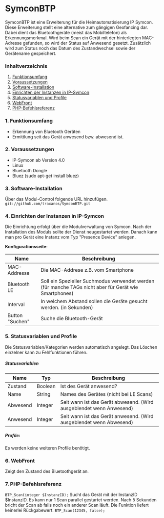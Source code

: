 # SymconBTP
SymconBTP ist eine Erweiterung für die Heimautomatisierung IP Symcon. Diese Erweiterung stellt eine alternative zum gängigen Geofancing dar. Dabei dient das Bluetoothgeräte (meist das Mobiltelefon) als Erkennungsmerkmal. Wird beim Scan ein Gerät mit der hinterlegten MAC-Adresse gefunden, so wird der Status auf Anwesend gesetzt. Zusätzlich wird zum Status noch das Datum des Zustandwechsel sowie der Gerätename gespeichert.

### Inhaltverzeichnis

1. [Funktionsumfang](#1-funktionsumfang)
2. [Voraussetzungen](#2-voraussetzungen)
3. [Software-Installation](#3-software-installation)
4. [Einrichten der Instanzen in IP-Symcon](#4-einrichten-der-instanzen-in-ip-symcon)
5. [Statusvariablen und Profile](#5-statusvariablen-und-profile)
6. [WebFront](#6-webfront)
7. [PHP-Befehlsreferenz](#7-php-befehlsreferenz)

### 1. Funktionsumfang

* Erkennung von Bluetooth Geräten
* Ermittlung seit das Gerät anwesend bzw. abwesend ist.

### 2. Voraussetzungen

- IP-Symcon ab Version 4.0
- Linux
- Bluetooth Dongle
- Bluez (sudo apt-get install bluez)

### 3. Software-Installation

Über das Modul-Control folgende URL hinzufügen.  
`git://github.com/traxanos/SymconBTP.git`  

### 4. Einrichten der Instanzen in IP-Symcon

Die Einrichtung erfolgt über die Modulverwaltung von Symcon. Nach der Installation des Moduls sollte der Dienst neugestartet werden. Danach kann man pro Gerät eine Instanz vom Typ "Presence Device" anlegen.

__Konfigurationsseite__:

Name            | Beschreibung
--------------- | ---------------------------------
MAC-Addresse    | Die MAC-Addrese z.B. vom Smartphone
Bluetooth LE    | Soll ein Spezieller Suchmodus verwendet werden (für manche TAGs nicht aber für Gerät wie Smartphones)
Interval        | In welchem Abstand sollen die Geräte gesucht werden. (in Sekunden)
Button "Suchen" | Suche die Bluetooth-Gerät

### 5. Statusvariablen und Profile

Die Statusvariablen/Kategorien werden automatisch angelegt. Das Löschen einzelner kann zu Fehlfunktionen führen.

##### Statusvariablen

Name         | Typ       | Beschreibung
------------ | --------- | ----------------
Zustand      | Boolean   | Ist des Gerät anwesend?
Name         | String    | Names des Gerätes (nicht bei LE Scans)
Abwesend     | Integer   | Seit wann ist das Gerät abwesend. (Wird ausgeblendet wenn Anwesend)
Anwesend     | Integer   | Seit wann ist das Gerät anwesend. (Wird ausgeblendet wenn Abwesend)

##### Profile:

Es werden keine weiteren Profile benötigt.

### 6. WebFront

Zeigt den Zustand des Bluetoothgerät an.

### 7. PHP-Befehlsreferenz

`BTP_Scan(integer $InstanzID);`
Sucht das Gerät mit der InstanzID $InstanzID. Es kann nur 1 Scan parallel gestartet werden. Nach 5 Sekunden bricht der Scan ab falls noch ein anderer Scan läuft.
Die Funktion liefert keinerlei Rückgabewert.
`BTP_Scan(12345, false);`

